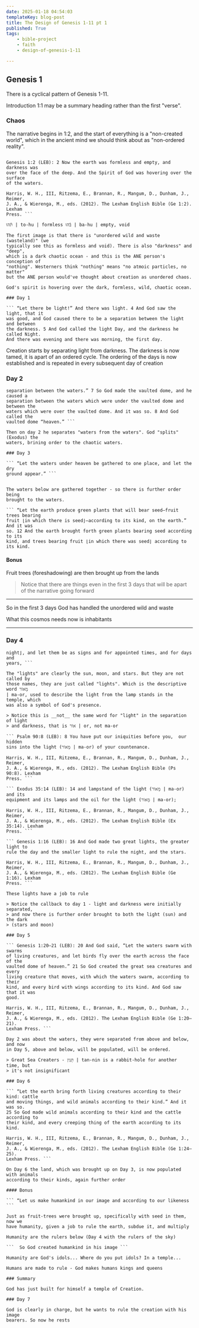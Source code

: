 ```yaml
--- 
date: 2025-01-18 04:54:03
templateKey: blog-post
title: The Design of Genesis 1-11 pt 1
published: True
tags:
    - bible-project
    - faith 
    - design-of-genesis-1-11

---
```


##  Genesis 1

There is a cyclical pattern of Genesis 1-11.

Introduction 1:1 may be a summary heading rather than the first "verse".

### Chaos

The narrative begins in 1:2, and the start of everything is a "non-created
world", which in the ancient mind we should think about as "non-ordered
reality".

```

Genesis 1:2 (LEB): 2 Now the earth was formless and empty, and darkness was
over the face of the deep. And the Spirit of God was hovering over the surface
of the waters. 

Harris, W. H., III, Ritzema, E., Brannan, R., Mangum, D., Dunham, J., Reimer,
J. A., & Wierenga, M., eds. (2012). The Lexham English Bible (Ge 1:2). Lexham
Press. ```

תֹּ֫הוּ | to-hu | formless בֹּ֫הוּ | ba-hu | empty, void
 
The first image is that there is "unordered wild and waste (wasteland)" (we
typically see this as formless and void). There is also "darkness" and "deep",
which is a dark chaotic ocean - and this is the ANE person's conception of
"nothing". Westerners think "nothing" means "no atmoic particles, no matter"
but the ANE person would've thought about creation as unordered chaos.

God's spirit is hovering over the dark, formless, wild, chaotic ocean.

### Day 1

``` “Let there be light!” And there was light. 4 And God saw the light, that it
was good, and God caused there to be a separation between the light and between
the darkness. 5 And God called the light Day, and the darkness he called Night.
And there was evening and there was morning, the first day.  

```

Creation starts by separating light from darkness. The darkness is now tamed,
it is apart of an ordered cycle. The ordering of the days is now established
and is repeated in every subsequent day of creation

### Day 2

``` “Let there be a vaulted dome in the midst of the waters, and let it cause a
separation between the waters.” 7 So God made the vaulted dome, and he caused a
separation between the waters which were under the vaulted dome and between the
waters which were over the vaulted dome. And it was so. 8 And God called the
vaulted dome “heaven.” ```

Then on day 2 he separates "waters from the waters". God "splits" (Exodus) the
waters, brining order to the chaotic waters.

### Day 3

``` “Let the waters under heaven be gathered to one place, and let the dry
ground appear.” ```


The waters below are gathered together - so there is further order being
brought to the waters.

``` “Let the earth produce green plants that will bear seed—fruit trees bearing
fruit ⌊in which there is seed⌋—according to its kind, on the earth.” And it was
so. 12 And the earth brought forth green plants bearing seed according to its
kind, and trees bearing fruit ⌊in which there was seed⌋ according to its kind.
```

#### Bonus

Fruit trees (foreshadowing) are then brought up from the lands

> Notice that there are things even in the first 3 days that will be apart of
> the narrative going forward

---

So in the first 3 days God has handled the unordered wild and waste

What this cosmos needs now is inhabitants 

---

### Day 4

``` “Let there be lights in the vaulted dome of heaven ⌊to separate day from
night⌋, and let them be as signs and for appointed times, and for days and
years, ```

The "lights" are clearly the sun, moon, and stars. But they are not called by
those names, they are just called "lights". Which is the descriptive word מָאוֹר
| ma-or, used to describe the light from the lamp stands in the temple, which
was also a symbol of God's presence.

> Notice this is __not__ the same word for "light" in the separation of light
> and darkness, that is אוֹר | or, not ma-or

``` Psalm 90:8 (LEB): 8 You have put our iniquities before you,  our hidden
sins into the light (מָאוֹר | ma-or) of your countenance.  

Harris, W. H., III, Ritzema, E., Brannan, R., Mangum, D., Dunham, J., Reimer,
J. A., & Wierenga, M., eds. (2012). The Lexham English Bible (Ps 90:8). Lexham
Press. ```

``` Exodus 35:14 (LEB): 14 and lampstand of the light (מָאוֹר | ma-or) and its
equipment and its lamps and the oil for the light (מָאוֹר | ma-or); 

Harris, W. H., III, Ritzema, E., Brannan, R., Mangum, D., Dunham, J., Reimer,
J. A., & Wierenga, M., eds. (2012). The Lexham English Bible (Ex 35:14). Lexham
Press. ```

``` Genesis 1:16 (LEB): 16 And God made two great lights, the greater light to
rule the day and the smaller light to rule the night, and the stars. 

Harris, W. H., III, Ritzema, E., Brannan, R., Mangum, D., Dunham, J., Reimer,
J. A., & Wierenga, M., eds. (2012). The Lexham English Bible (Ge 1:16). Lexham
Press. ```

These lights have a job to rule

> Notice the callback to day 1 - light and darkness were initially separated,
> and now there is further order brought to both the light (sun) and the dark
> (stars and moon)

### Day 5

``` Genesis 1:20–21 (LEB): 20 And God said, “Let the waters swarm with swarms
of living creatures, and let birds fly over the earth across the face of the
vaulted dome of heaven.” 21 So God created the great sea creatures and every
living creature that moves, with which the waters swarm, according to their
kind, and every bird with wings according to its kind. And God saw that it was
good. 

Harris, W. H., III, Ritzema, E., Brannan, R., Mangum, D., Dunham, J., Reimer,
J. A., & Wierenga, M., eds. (2012). The Lexham English Bible (Ge 1:20–21).
Lexham Press. ```

Day 2 was about the waters, they were separated from above and below, and now
in Day 5, above and below, will be populated, will be ordered.

> Great Sea Creaters - תַּנִּין | tan-nin is a rabbit-hole for another time, but
> it's not insignificant

### Day 6

``` “Let the earth bring forth living creatures according to their kind: cattle
and moving things, and wild animals according to their kind.” And it was so.
25 So God made wild animals according to their kind and the cattle according to
their kind, and every creeping thing of the earth according to its kind.

Harris, W. H., III, Ritzema, E., Brannan, R., Mangum, D., Dunham, J., Reimer,
J. A., & Wierenga, M., eds. (2012). The Lexham English Bible (Ge 1:24–25).
Lexham Press. ```

On Day 6 the land, which was brought up on Day 3, is now populated with animals
according to their kinds, again further order

#### Bonus

``` “Let us make humankind in our image and according to our likeness ```

Just as fruit-trees were brought up, specifically with seed in them, now we
have humanity, given a job to rule the earth, subdue it, and multiply

Humanity are the rulers below (Day 4 with the rulers of the sky)

```  So God created humankind in his image ```

Humanity are God's idols... Where do you put idols? In a temple...

Humans are made to rule - God makes humans kings and queens

### Summary

God has just built for himself a temple of Creation.

### Day 7

God is clearly in charge, but he wants to rule the creation with his image
bearers. So now he rests

